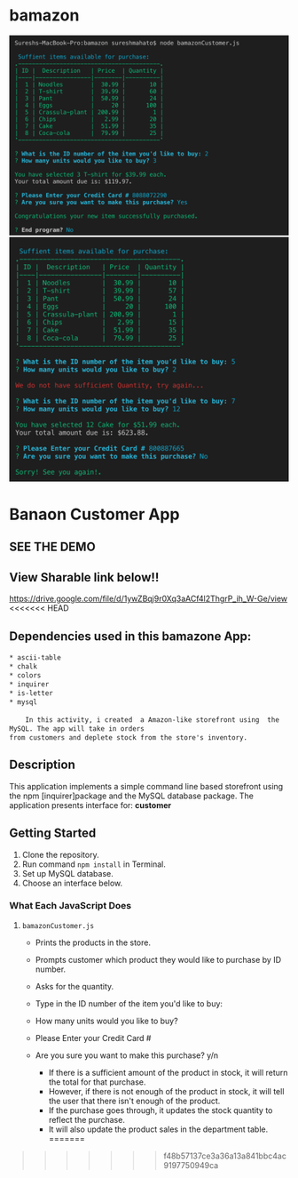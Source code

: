 # bamazon
![Word Guess Cli](banazone1.jpg)
![Word Guess Cli](banazone2.jpg)

# Banaon Customer App


## SEE THE DEMO 

## View Sharable link below!!

https://drive.google.com/file/d/1ywZBqj9r0Xq3aACf4l2ThgrP_ih_W-Ge/view
<<<<<<< HEAD

## Dependencies used in this bamazone App:
    * ascii-table
    * chalk
    * colors
    * inquirer
    * is-letter
    * mysql

        In this activity, i created  a Amazon-like storefront using  the MySQL. The app will take in orders 
    from customers and deplete stock from the store's inventory.

## Description

This application implements a simple command line based storefront using the npm [inquirer]package and the MySQL database package. The application presents interface for: **customer** 

## Getting Started 
1. Clone the repository. 
2. Run command `npm install` in Terminal.
3. Set up MySQL database.
4. Choose an interface below.

### What Each JavaScript Does

1. `bamazonCustomer.js`

    * Prints the products in the store.
    * Prompts customer which product they would like to purchase by ID number.
    * Asks for the quantity.
    * Type in the ID number of the item you'd like to buy: 
    * How many units would you like to buy? 
    * Please Enter your Credit Card # 
    * Are you sure you want to make this purchase? y/n

      * If there is a sufficient amount of the product in stock, it will return the total for that purchase.
      * However, if there is not enough of the product in stock, it will tell the user that there isn't enough of the product.
      * If the purchase goes through, it updates the stock quantity to reflect the purchase.
      * It will also update the product sales in the department table. 
=======
>>>>>>> f48b57137ce3a36a13a841bbc4ac9197750949ca
